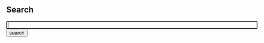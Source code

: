 ## Search
<script>
//var search_api = "http://localhost:8400/api/yacysearch.json";
var search_api = "/api/yacysearch.json";
</script>

<script>
// t.min.js from https://github.com/jasonmoo/t.js (C) MIT License by Jason Mooberry 
(function(){function c(a){this.t=a}function l(a,b){for(var e=b.split(".");e.length;){if(!(e[0]in a))return!1;a=a[e.shift()]}return a}function d(a,b){return a.replace(h,function(e,a,i,f,c,h,k,m){var f=l(b,f),j="",g;if(!f)return"!"==i?d(c,b):k?d(m,b):"";if(!i)return d(h,b);if("@"==i){e=b._key;a=b._val;for(g in f)f.hasOwnProperty(g)&&(b._key=g,b._val=f[g],j+=d(c,b));b._key=e;b._val=a;return j}}).replace(k,function(a,c,d){return(a=l(b,d))||0===a?"%"==c?(new Option(a)).innerHTML.replace(/"/g,"&quot;"):
a:""})}var h=/\{\{(([@!]?)(.+?))\}\}(([\s\S]+?)(\{\{:\1\}\}([\s\S]+?))?)\{\{\/\1\}\}/g,k=/\{\{([=%])(.+?)\}\}/g;c.prototype.render=function(a){return d(this.t,a)};window.t=c})();
</script>

<!-- template for result list used by t.js -->
<script type="t/template" id="resulttemplate">
{{=results}}
{{@items}}
<div class="panel panel-default">
  <div class="panel-heading">
    <h3 class="panel-title"><a href="{{=_val.link}}" target="_blank">{{=_val.title}}</a></h3>
  </div>
  <div class="panel-body">
    {{=_val.description}}
  </div>
  <div class="panel-footer">
    <a href="{{=_val.link}}" target="_blank">{{=_val.link}}</a><br>{{=_val.size}} {{=_val.sizename}}
  </div>
</div>
{{/@items}}
</script>

<!-- template for pagination bar -->
<script type="t/template" id="paginationtemplate">
<div class="btn-group" role="group" aria-label="pagination">
{{@items}}
  <button type="button" class="btn btn-{{=_val.style}} btn-xs" onClick="document.getElementById('startRecord').value={{=_val.startRecord}}; getapi();">{{=_val.page}}</button>
{{/@items}}
</div>
</script>

<!-- search request form -->
<div class="input-group">
<input type="text" name="query" id="query" class="form-control" size="80" maxlength="100" autofocus="autofocus" onFocus="this.select()" onClick="document.getElementById('startRecord').value=0;document.getElementById('query').value='';"/>
<input type="hidden" name="startRecord" id="startRecord" value="0"/>
<span class="input-group-btn">
<button id="search" onclick="return getapi()" class="btn btn-default">search</button>
</span>
</div>

<script>
  // XHR request to evaluate search request
  function getapi() {
    const query = document.querySelector('#query').value;
    const startRecord = parseInt(document.querySelector('#startRecord').value); // starts at 0
    const xhr = new XMLHttpRequest();
    xhr.open('GET', search_api + '?startRecord=' + startRecord + '&query=' + query);
    xhr.setRequestHeader('Content-type', 'application/json');
    xhr.responseType = 'json';
    xhr.send();
    xhr.onload = function() {
      var channel = xhr.response.channels[0];
      var pages = Math.floor(channel.totalResults / channel.itemsPerPage) + 1;
      channel["results"] = channel.totalResults == 0 ? "" : "<p>" + channel.totalResults + " hits, page " + (Math.floor(startRecord / channel.itemsPerPage) + 1)) + " of " + pages + "</p>";
      // result list 
      document.getElementById("result").innerHTML = new t(document.getElementById('resulttemplate').innerHTML).render(channel);
      // page navigation
      document.getElementById("pagination").innerHTML = new t(document.getElementById('paginationtemplate').innerHTML).render({"items": channel.pagenav});
    }
  }
  // event listener on query field to trigger search button when enter is hit
  var input = document.getElementById("query");
  input.addEventListener("keyup", function(event) {if (event.keyCode === 13) {return getapi();}});
</script>

<div id="result"></div>
<div id="pagination"></div>
